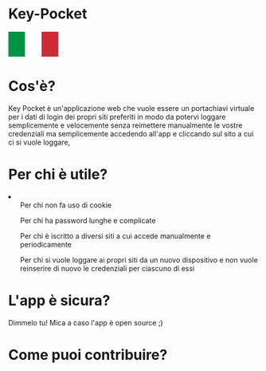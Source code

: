 # Key-Pocket

<img src="https://raw.githubusercontent.com/ken-korn/Key-Pocket/master/zReadme_files/Lang-Ita.svg.png" height=50px width=100px>

<h1>Cos'è?</h1>

<p>Key Pocket è un'applicazione web che vuole essere un portachiavi virtuale per i dati di login dei propri siti preferiti in modo da potervi loggare semplicemente e velocemente senza reimettere manualmente le vostre credenziali ma semplicemente accedendo all'app e cliccando sul sito a cui ci si vuole loggare, </p>

<h1>Per chi è utile?</h1>

<li>
<ul>Per chi non fa uso di cookie</ul>
<ul>Per chi ha password lunghe e complicate</ul>
<ul>Per chi è iscritto a diversi siti a cui accede manualmente e periodicamente</ul>
<ul>Per chi si vuole loggare ai propri siti da un nuovo dispositivo e non vuole reinserire di nuovo le credenziali per ciascuno di essi</ul>
</li>

<h1>L'app è sicura?</h1>

<p>Dimmelo tu! Mica a caso l'app è open source ;)</p>

<h1>Come puoi contribuire?</h1>
